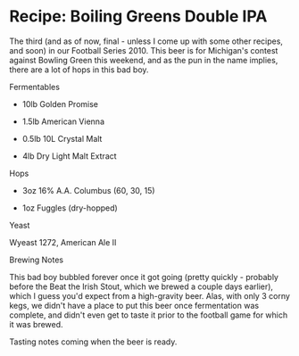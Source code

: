Recipe: Boiling Greens Double IPA
=================================

The third (and as of now, final - unless I come up with some other recipes, and soon) in our Football Series 2010. This beer is for Michigan's contest against Bowling Green this weekend, and as the pun in the name implies, there are a lot of hops in this bad boy.

Fermentables

*   10lb Golden Promise

*   1.5lb American Vienna

*   0.5lb 10L Crystal Malt

*   4lb Dry Light Malt Extract

Hops

*   3oz 16% A.A. Columbus (60, 30, 15)

*   1oz Fuggles (dry-hopped)

Yeast

Wyeast 1272, American Ale II

Brewing Notes

This bad boy bubbled forever once it got going (pretty quickly - probably before the Beat the Irish Stout, which we brewed a couple days earlier), which I guess you'd expect from a high-gravity beer. Alas, with only 3 corny kegs, we didn't have a place to put this beer once fermentation was complete, and didn't even get to taste it prior to the football game for which it was brewed.

Tasting notes coming when the beer is ready.